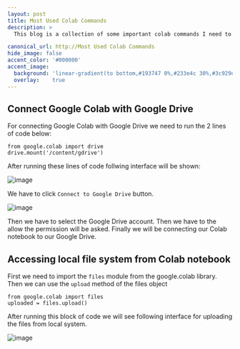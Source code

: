 ```yaml
---
layout: post
title: Most Used Colab Commands
description: >
  This blog is a collection of some important colab commands I need to use for training ML or DL models.

canonical_url: http://Most Used Colab Commands
hide_image: false
accent_color: '#000000'
accent_image:
  background: 'linear-gradient(to bottom,#193747 0%,#233e4c 30%,#3c929e 50%,#d5d5d4 70%,#cdccc8 100%)'
  overlay:    true
---
```

## Connect Google Colab with Google Drive 

For connecting Google Colab with Google Drive we need to run the 2 lines of code below:

```pyhon
from google.colab import drive
drive.mount('/content/gdrive')
```
After running these lines of code follwing interface will be shown:

![image](https://user-images.githubusercontent.com/37147511/168416541-456f16b8-f2ee-4e70-902b-a2fe95cd8382.png)

We have to click `Connect to Google Drive` button.

![image](https://user-images.githubusercontent.com/37147511/168416621-70970c1a-ea13-411b-8a29-eddf98e5595f.png)

Then we have to select the Google Drive account. Then we have to the allow the permission will be asked. Finally we will be connecting our Colab notebook to our Google Drive.


## Accessing local file system from Colab notebook

First we need to import the `files` module from the google.colab library. Then we can use the `upload` method of the files object

```pyhon
from google.colab import files
uploaded = files.upload()
```
After running this block of code we will see following interface for uploading the files from local system.

![image](https://user-images.githubusercontent.com/37147511/168416437-325ed998-a878-4321-b132-9b526a86da37.png)

